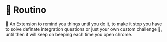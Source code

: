 # 🌴 Routino
🌊 An Extension to remind you things until you do it, to make it stop you have to solve definate integration questions or just your own custom challenge 💪, until then it will keep on beeping each time you open chrome.
